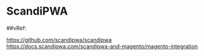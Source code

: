 
# ScandiPWA





##vRef:

https://github.com/scandipwa/scandipwa
https://docs.scandipwa.com/scandipwa-and-magento/magento-integration
